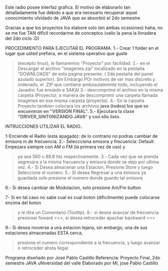 Este radio posee interfaz grafica.
El motivo de elaborarlo tan detalladamente fue debido a que era necesario
recuperar aquel conocimiento olvidado de JAVA que se absorbió el 2do semestre.

Gracias a que los proyectos los elabore solo (en ambas ocasiones) haha, no  se me
fue TAN difícil recordarme de conceptos (valio la pena la lloradera del 2do ciclo :D)

PROCEDIMIENTO PARA EJECUTAR EL PROGRAMA.
1.- Crear 1 folder en el lugar que usted prefiera, en el sistema operativo que guste
> (excepto linux), le llamaremos "Proyecto" por facilidad.
2.- en el Descargar el archivo "imagenes.zip" localizado en la pestaña "DOWNLOADS"
> de esta pagina presente. ( 2da pestaña del panel azulado superior). Sin Embargo POr motivos
> de ser mas discreto y ordenado, el .ZIP que contiene ambosulatemnte todo, incluyendo el Javadoc
> fue enviado a SAKAI
3.- descomprime el archivo en la misma carpeta (Proyecto), a manera de
> descomprimir una carpeta llamada Imagenes en esa misma carpeta (proyecto).
4.- En la carpeta Proyecto tambien colocara los archivos **java (todos) los que se
> encuentran en "VERSION FINAL".
5.- Ejecutara la clase "DRIVER\_SINTONIZANDO.JAVA"  y con ello listo.**


INTRUCCIONES UTILIZAR EL RADIO..


1-Enciende el Radio (esta apagado): de lo contrario no podras cambiar de emisora ni de frecuencia.
2.- Seleccciona emisora y frecuencia: Default: Empezara siempre con AM o FM (la primera vez de uso) y
> ya sea 560 u 88.8 htz respectivamente.
3.- Cada vez que se prenda segresara a la misma frecuencia y emisora donde se dejo por ultima vez.
4.- Si Desea almacenar una Estacion, Presione Store y luego Seleccione el numero.
5.- Si desea Regresar a una emisora ya guardada solo presione el numero donde guardo tal emisora

6.- Si desea cambiar de Modulacion, solo presione Am/Fm button

7- Si en tal caso no sabe cual es cual boton (dificilmente) puede colocarse encima del boton
> y le dira un Comentario (Tooltip).
8.- si desea avanzar de frecuencia presionar foward >>>, si desea retroceder apachar backward <<<

9.- Si desea moverse a una estacion lejana, sin embargo, una de sus estaciones almacenadas ESTA cerca,
> presione el numero correspondiente a la frecuencia, y luego avanzar o retroceder ahsta llegar.


Programa diseñado por Jose Pablo Castillo
Referencia: Proyecto Final, 2do semestre JAVA uNiversidad del valle Elaborado por Mi, jose Pablo Castillo